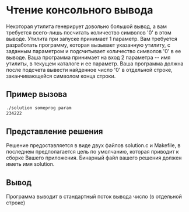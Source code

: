 # Чтение консольного вывода

Некоторая утилита генерирует довольно большой вывод, а вам требуется всего-лишь посчитать количество символов '0' в этом выводе. Утилита при запуске принимает 1 параметр. Вам требуется разработать программу, которая вызывает указанную утилиту, с заданным параметром и подсчитывает количество символов '0' в ее выводе. Ваша программа принимает на вход 2 параметра -- имя утилиты, в текущем каталоге и ее параметр. Ваша программа должна после подсчета вывести найденное число '0' в отдельной строке, заканчивающейся символом конца строки.

## Пример вызова

```bash
./solution someprog param
234222
```


## Представление решения

Решение предоставляется в виде двух файлов solution.c и Makefile, в последнем предполагается цель по умолчанию, которая приводит к сборке Вашего приложения. Бинарный файл вашего решения должен иметь имя solution.

## Вывод

Программа выводит в стандартный поток вывода число (в отдельной строке)